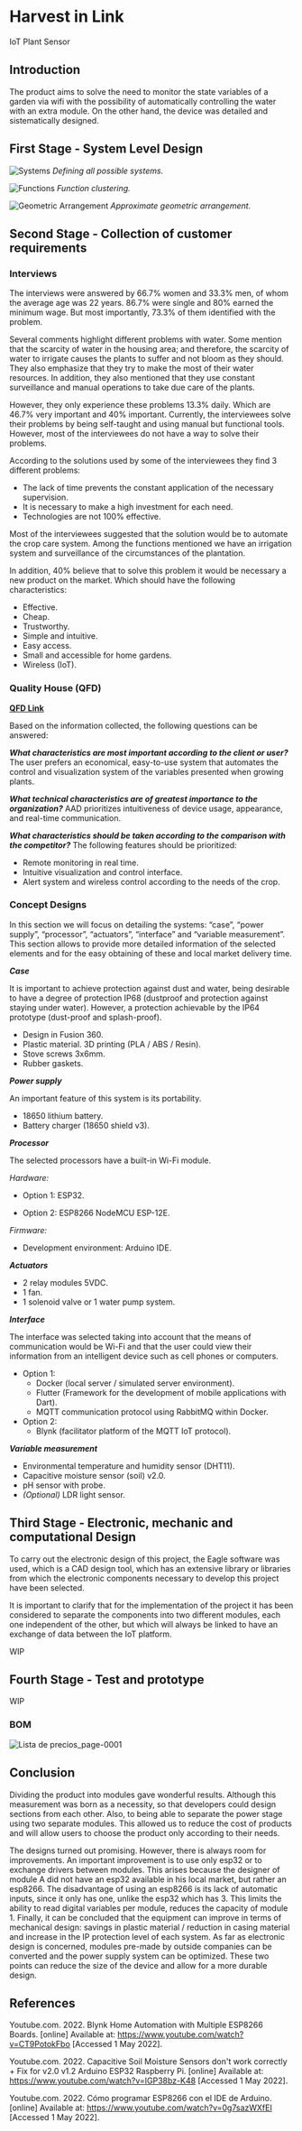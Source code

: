 # Harvest in Link
IoT Plant Sensor

## Introduction
The product aims to solve the need to monitor the state variables of a garden via wifi with the possibility of automatically controlling the water with an extra module. On the other hand, the device was detailed and sistematically designed.

## First Stage - System Level Design

![Systems](https://user-images.githubusercontent.com/60575708/162120550-7ad3462b-57a7-46d2-836e-dc2c9833f088.png)
*Defining all possible systems.*

![Functions](https://user-images.githubusercontent.com/60575708/162120905-593bfc53-1c61-4fe2-ada2-ad21438210d3.png)
*Function clustering.*

![Geometric Arrangement](https://user-images.githubusercontent.com/60575708/162121421-63a1b6df-e478-4ff3-97dc-ef822c3fb863.png)
*Approximate geometric arrangement.*

## Second Stage - Collection of customer requirements

### Interviews
The interviews were answered by 66.7% women and 33.3% men, of whom the average age was 22 years. 86.7% were single and 80% earned the minimum wage. But most importantly, 73.3% of them identified with the problem.

Several comments highlight different problems with water. Some mention that the scarcity of water in the housing area; and therefore, the scarcity of water to irrigate causes the plants to suffer and not bloom as they should. They also emphasize that they try to make the most of their water resources.
In addition, they also mentioned that they use constant surveillance and manual operations to take due care of the plants.

However, they only experience these problems 13.3% daily. Which are 46.7% very important and 40% important.
Currently, the interviewees solve their problems by being self-taught and using manual but functional tools. However, most of the interviewees do not have a way to solve their problems.

According to the solutions used by some of the interviewees they find 3 different problems:
- The lack of time prevents the constant application of the necessary supervision.
- It is necessary to make a high investment for each need.
- Technologies are not 100% effective.

Most of the interviewees suggested that the solution would be to automate the crop care system. Among the functions mentioned we have an irrigation system and surveillance of the circumstances of the plantation.

In addition, 40% believe that to solve this problem it would be necessary a new product on the market. Which should have the following characteristics:
- Effective.
- Cheap.
- Trustworthy.
- Simple and intuitive.
- Easy access.
- Small and accessible for home gardens.
- Wireless (IoT).

### Quality House (QFD)
**[QFD Link](https://udbedu-my.sharepoint.com/:x:/g/personal/vo160635_alumno_udb_edu_sv/Ed4N0Y6Tv6VBovyXYLu_prwB2Ia1L9plpPGh_5FZ8eRGlQ?rtime=h4sAStEy2kg)**


Based on the information collected, the following questions can be answered:


***What characteristics are most important according to the client or user?***
The user prefers an economical, easy-to-use system that automates the control and visualization system of the variables presented when growing plants.

***What technical characteristics are of greatest importance to the organization?***
AAD prioritizes intuitiveness of device usage, appearance, and real-time communication.

***What characteristics should be taken according to the comparison with the competitor?***
The following features should be prioritized:
- Remote monitoring in real time.
- Intuitive visualization and control interface.
- Alert system and wireless control according to the needs of the crop.

### Concept Designs
In this section we will focus on detailing the systems: “case”, “power supply”, “processor”, “actuators”, “interface” and “variable measurement”. This section allows to provide more detailed information of the selected elements and for the easy obtaining of these and local market delivery time.

***Case***

It is important to achieve protection against dust and water, being desirable to have a degree of protection IP68 (dustproof and protection against staying under water). However, a protection achievable by the IP64 prototype (dust-proof and splash-proof).

- Design in Fusion 360.
- Plastic material. 3D printing (PLA / ABS / Resin).
- Stove screws 3x6mm.
- Rubber gaskets.

***Power supply***

An important feature of this system is its portability.

- 18650 lithium battery.
- Battery charger (18650 shield v3).

***Processor***

The selected processors have a built-in Wi-Fi module.

*Hardware:*

- Option 1: ESP32.
  
- Option 2: ESP8266 NodeMCU ESP-12E.

*Firmware:*

- Development environment: Arduino IDE.

***Actuators***

- 2 relay modules 5VDC.
- 1 fan.
- 1 solenoid valve or 1 water pump system.

***Interface***

The interface was selected taking into account that the means of communication would be Wi-Fi and that the user could view their information from an intelligent device such as cell phones or computers.

- Option 1:
  - Docker (local server / simulated server environment).
  - Flutter (Framework for the development of mobile applications with Dart).
  - MQTT communication protocol using RabbitMQ within Docker.
- Option 2:
  - Blynk (facilitator platform of the MQTT IoT protocol).

***Variable measurement***

- Environmental temperature and humidity sensor (DHT11).
- Capacitive moisture sensor (soil) v2.0.
- pH sensor with probe.
- *(Optional)* LDR light sensor.

## Third Stage - Electronic, mechanic and computational Design
To carry out the electronic design of this project, the Eagle software was used, which is a CAD design tool, which has an extensive library or libraries from which the electronic components necessary to develop this project have been selected.

It is important to clarify that for the implementation of the project it has been considered to separate the components into two different modules, each one independent of the other, but which will always be linked to have an exchange of data between the IoT platform.

WIP

## Fourth Stage - Test and prototype
WIP

### BOM
![Lista de precios_page-0001](https://user-images.githubusercontent.com/60575708/176986845-118df55b-72bd-4198-b078-4525a56e2b86.jpg)

## Conclusion
Dividing the product into modules gave wonderful results. Although this measurement was born as a necessity, so that developers could design sections from each other. Also, to being able to separate the power stage using two separate modules. This allowed us to reduce the cost of products and will allow users to choose the product only according to their needs.

The designs turned out promising. However, there is always room for improvements.
An important improvement is to use only esp32 or to exchange drivers between modules. This arises because the designer of module A did not have an esp32 available in his local market, but rather an esp8266. The disadvantage of using an esp8266 is its lack of automatic inputs, since it only has one, unlike the esp32 which has 3. This limits the ability to read digital variables per module, reduces the capacity of module 1.
Finally, it can be concluded that the equipment can improve in terms of mechanical design: savings in plastic material / reduction in casing material and increase in the IP protection level of each system. As far as electronic design is concerned, modules pre-made by outside companies can be converted and the power supply system can be optimized. These two points can reduce the size of the device and allow for a more durable design.

## References
Youtube.com. 2022. Blynk Home Automation with Multiple ESP8266 Boards. [online] Available at: <https://www.youtube.com/watch?v=CT9PotokFbo> [Accessed 1 May 2022].

Youtube.com. 2022. Capacitive Soil Moisture Sensors don't work correctly + Fix for v2.0 v1.2 Arduino ESP32 Raspberry Pi. [online] Available at: <https://www.youtube.com/watch?v=IGP38bz-K48> [Accessed 1 May 2022].

Youtube.com. 2022. Cómo programar ESP8266 con el IDE de Arduino. [online] Available at: <https://www.youtube.com/watch?v=0g7sazWXfEI> [Accessed 1 May 2022].

